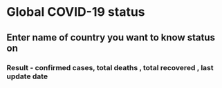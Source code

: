 # Global COVID-19 status

## Enter name of country you want to know status on

### Result - confirmed cases, total deaths , total recovered , last update date

